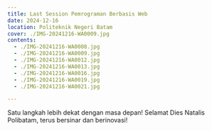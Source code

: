 ```yaml
---
title: Last Session Pemrograman Berbasis Web
date: 2024-12-16
location: Politeknik Negeri Batam
cover: ./IMG-20241216-WA0009.jpg
contents:
  - ./IMG-20241216-WA0008.jpg
  - ./IMG-20241216-WA0009.jpg
  - ./IMG-20241216-WA0012.jpg
  - ./IMG-20241216-WA0013.jpg
  - ./IMG-20241216-WA0016.jpg
  - ./IMG-20241216-WA0019.jpg
  - ./IMG-20241216-WA0021.jpg

---
```


Satu langkah lebih dekat dengan masa depan! Selamat Dies Natalis Polibatam, terus bersinar dan berinovasi!